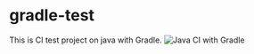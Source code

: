 # gradle-test
This is CI test project on java with Gradle.
![Java CI with Gradle](https://github.com/neyvan/gradle-test/workflows/Java%20CI%20with%20Gradle/badge.svg)
